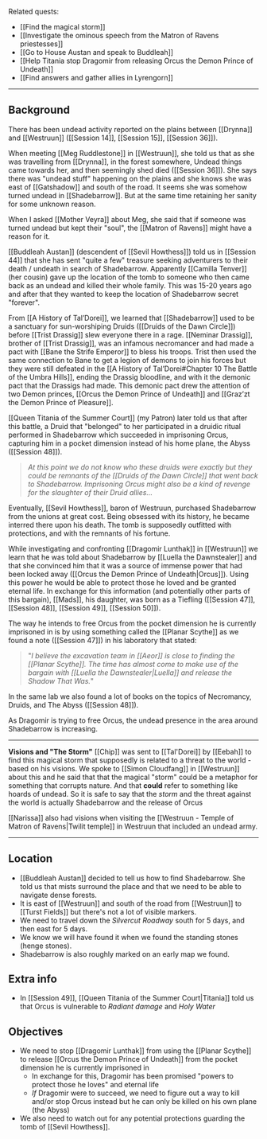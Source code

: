Related quests:
- [[Find the magical storm]]
- [[Investigate the ominous speech from the Matron of Ravens priestesses]]
- [[Go to House Austan and speak to Buddleah]]
- [[Help Titania stop Dragomir from releasing Orcus the Demon Prince of Undeath]]
- [[Find answers and gather allies in Lyrengorn]]
---
## Background
There has been undead activity reported on the plains between [[Drynna]] and [[Westruun]] ([[Session 14]], [[Session 15]], [[Session 36]]).

When meeting [[Meg Ruddlestone]] in [[Westruun]], she told us that as she was travelling from [[Drynna]], in the forest somewhere, Undead things came towards her, and then seemingly shed died ([[Session 36]]). She says there was "undead stuff" happening on the plains and she knows she was east of [[Gatshadow]] and south of the road. It seems she was somehow turned undead in [[Shadebarrow]]. But at the same time retaining her sanity for some unknown reason.

When I asked [[Mother Veyra]] about Meg, she said that if someone was turned undead but kept their "soul", the [[Matron of Ravens]] might have a reason for it.

[[Buddleah Austan]] (descendent of [[Sevil Howthess]]) told us in [[Session 44]] that she has sent "quite a few" treasure seeking adventurers to their death / undeath in search of Shadebarrow. Apparently [[Camilla Tenver]] (her cousin) gave up the location of the tomb to someone who then came back as an undead and killed their whole family. This was 15-20 years ago and after that they wanted to keep the location of Shadebarrow secret "forever".

From [[A History of Tal’Dorei]], we learned that [[Shadebarrow]] used to be a sanctuary for sun-worshiping Druids ([[Druids of the Dawn Circle]]) before [[Trist Drassig]] slew everyone there in a rage. [[Neminar Drassig]], brother of [[Trist Drassig]], was an infamous necromancer and had made a pact with [[Bane the Strife Emperor]] to bless his troops. Trist then used the same connection to Bane to get a legion of demons to join his forces but they were still defeated in the [[A History of Tal’Dorei#Chapter 10 The Battle of the Umbra Hills]], ending the Drassig bloodline, and with it the demonic pact that the Drassigs had made. This demonic pact drew the attention of two Demon princes, [[Orcus the Demon Prince of Undeath]] and [[Graz’zt the Demon Prince of Pleasure]].

[[Queen Titania of the Summer Court]] (my Patron) later told us that after this battle, a Druid that "belonged" to her participated in a druidic ritual performed in Shadebarrow which succeeded in imprisoning Orcus, capturing him in a pocket dimension instead of his home plane, the Abyss ([[Session 48]]).

> *At this point we do not know who these druids were exactly but they could be remnants of the [[Druids of the Dawn Circle]] that went back to Shadebarrow. Imprisoning Orcus might also be a kind of revenge for the slaughter of their Druid allies...*

Eventually, [[Sevil Howthess]], baron of Westruun, purchased Shadebarrow from the unions at great cost. Being obsessed with its history, he became interred there upon his death. The tomb is supposedly outfitted with protections, and with the remnants of his fortune.

While investigating and confronting [[Dragomir Lunthak]] in [[Westruun]] we learn that he was told about Shadebarrow by [[Luella the Dawnstealer]] and that she convinced him that it was a source of immense power that had been locked away ([[Orcus the Demon Prince of Undeath|Orcus]]). Using this power he would be able to protect those he loved and be granted eternal life. In exchange for this information (and potentially other parts of this bargain), [[Mads]], his daughter, was born as a Tiefling ([[Session 47]], [[Session 48]], [[Session 49]], [[Session 50]]).

The way he intends to free Orcus from the pocket dimension he is currently imprisoned in is by using something called the [[Planar Scythe]] as we found a note ([[Session 47]]) in his laboratory that stated:

>"*I believe the excavation team in [[Aeor]] is close to finding the [[Planar Scythe]]. The time has almost come to make use of the bargain with [[Luella the Dawnstealer|Luella]] and release the Shadow That Was.*"

In the same lab we also found a lot of books on the topics of Necromancy, Druids, and The Abyss ([[Session 48]]).

As Dragomir is trying to free Orcus, the undead presence in the area around Shadebarrow is increasing.

---
**Visions and "The Storm"**
[[Chip]] was sent to [[Tal'Dorei]] by [[Eebah]] to find this magical storm that supposedly is related to a threat to the world - based on his visions. We spoke to [[Simon Cloudfang]] in [[Westruun]] about this and he said that that the magical "storm" could be a metaphor for something that corrupts nature. And that **could** refer to something like hoards of undead. So it is safe to say that the *storm* and the threat against the world is actually Shadebarrow and the release of Orcus 

 [[Narissa]] also had visions when visiting the [[Westruun - Temple of Matron of Ravens|Twilit temple]] in Westruun that included an undead army.
 
---
## Location
- [[Buddleah Austan]] decided to tell us how to find Shadebarrow. She told us that mists surround the place and that we need to be able to navigate dense forests.
- It is east of [[Westruun]] and south of the road from [[Westruun]] to [[Turst Fields]] but there's not a lot of visible markers.
- We need to travel down the *Silvercut Roadway* south for 5 days, and then east for 5 days.
- We know we will have found it when we found the standing stones (henge stones).
- Shadebarrow is also roughly marked on an early map we found.

## Extra info
- In [[Session 49]], [[Queen Titania of the Summer Court|Titania]] told us that Orcus is vulnerable to *Radiant damage* and *Holy Water*

## Objectives
- We need to stop [[Dragomir Lunthak]] from using the [[Planar Scythe]] to release [[Orcus the Demon Prince of Undeath]] from the pocket dimension he is currently imprisoned in
	- In exchange for this, Dragomir has been promised "powers to protect those he loves" and eternal life
	- *If* Dragomir were to succeed, we need to figure out a way to kill and/or stop Orcus instead but he can only be killed on his own plane (the Abyss)
- We also need to watch out for any potential protections guarding the tomb of [[Sevil Howthess]].